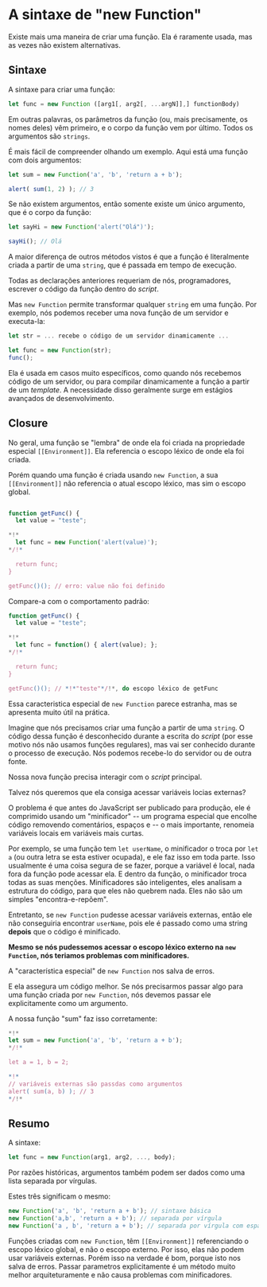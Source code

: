 
# A sintaxe de "new Function"

Existe mais uma maneira de criar uma função. Ela é raramente usada, mas as vezes não existem alternativas.

## Sintaxe

A sintaxe para criar uma função:

```js
let func = new Function ([arg1[, arg2[, ...argN]],] functionBody)
```

Em outras palavras, os parâmetros da função (ou, mais precisamente, os nomes deles) vêm primeiro, e o corpo da função vem por último. Todos os argumentos são `strings`.

É mais fácil de compreender olhando um exemplo. Aqui está uma função com dois argumentos:

```js run
let sum = new Function('a', 'b', 'return a + b'); 

alert( sum(1, 2) ); // 3
```

Se não existem argumentos, então somente existe um único argumento, que é o corpo da função:

```js run
let sayHi = new Function('alert("Olá")');

sayHi(); // Olá
```

A maior diferença de outros métodos vistos é que a função é literalmente criada a partir de uma `string`, que é passada em tempo de execução. 

Todas as declarações anteriores requeriam de nós, programadores, escrever o código da função dentro do *script*.

Mas `new Function` permite transformar qualquer `string` em uma função. Por exemplo, nós podemos receber uma nova função de um servidor e executa-la:

```js
let str = ... recebe o código de um servidor dinamicamente ...

let func = new Function(str);
func();
```

Ela é usada em casos muito específicos, como quando nós recebemos código de um servidor, ou para compilar dinamicamente a função a partir de um *template*. A necessidade disso geralmente surge em estágios avançados de desenvolvimento.

## Closure

No geral, uma função se "lembra" de onde ela foi criada na propriedade especial `[[Environment]]`. Ela referencia o escopo léxico de onde ela foi criada.

Porém quando uma função é criada usando `new Function`, a sua `[[Environment]]` não referencia o atual escopo léxico, mas sim o escopo global.

```js run

function getFunc() {
  let value = "teste";

*!*
  let func = new Function('alert(value)');
*/!*

  return func;
}

getFunc()(); // erro: value não foi definido
```

Compare-a com o comportamento padrão:

```js run 
function getFunc() {
  let value = "teste";

*!*
  let func = function() { alert(value); };
*/!*

  return func;
}

getFunc()(); // *!*"teste"*/!*, do escopo léxico de getFunc
```

Essa caracteristica especial de `new Function` parece estranha, mas se apresenta muito útil na prática.

Imagine que nós precisamos criar uma função a partir de uma `string`. O código dessa função é desconhecido durante a escrita do *script* (por esse motivo nós não usamos funções regulares), mas vai ser conhecido durante o processo de execução. Nós podemos recebe-lo do servidor ou de outra fonte.

Nossa nova função precisa interagir com o *script* principal.

Talvez nós queremos que ela consiga acessar variáveis locias externas?

O problema é que antes do JavaScript ser publicado para produção, ele é comprimido usando um "minificador" -- um programa especial que encolhe código removendo comentários, espaços e -- o mais importante, renomeia variáveis locais em variáveis mais curtas.

Por exemplo, se uma função tem `let userName`, o minificador o troca  por `let a` (ou outra letra se esta estiver ocupada), e ele faz isso em toda parte. Isso usualmente é uma coisa segura de se fazer, porque a variável é local, nada fora da função pode acessar ela. E dentro da função, o minificador troca todas as suas menções. Minificadores são inteligentes, eles analisam a estrutura do código, para que eles não quebrem nada. Eles não são um simples "encontra-e-repõem".

Entretanto, se `new Function` pudesse acessar variáveis externas, então ele não conseguiria encontrar `userName`, pois ele é passado como uma string **depois** que o código é minificado.

**Mesmo se nós pudessemos acessar o escopo léxico externo na `new Function`, nós teriamos problemas com minificadores.**

A "característica especial" de `new Function` nos salva de erros.

E ela assegura um código melhor. Se nós precisarmos passar algo para uma função criada por `new Function`, nós devemos passar ele explicitamente como um argumento.

A nossa função "sum" faz isso corretamente:

```js run 
*!*
let sum = new Function('a', 'b', 'return a + b');
*/!*

let a = 1, b = 2;

*!*
// variáveis externas são passdas como argumentos
alert( sum(a, b) ); // 3
*/!*
```

## Resumo

A sintaxe:

```js
let func = new Function(arg1, arg2, ..., body);
```

Por razões históricas, argumentos também podem ser dados como uma lista separada por vírgulas. 

Estes três significam o mesmo:

```js 
new Function('a', 'b', 'return a + b'); // sintaxe básica
new Function('a,b', 'return a + b'); // separada por vírgula
new Function('a , b', 'return a + b'); // separada por vírgula com espaços
```

Funções criadas com `new Function`, têm `[[Environment]]` referenciando o escopo léxico global, e não o escopo externo. Por isso, elas não podem usar variáveis externas. Porém isso na verdade é bom, porque isto nos salva de erros. Passar parametros explicitamente é um método muito melhor arquiteturamente e não causa problemas com minificadores.
